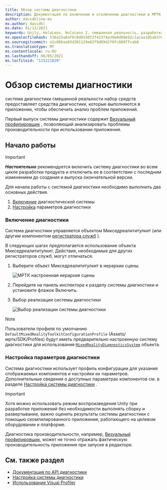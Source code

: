 ```yaml
---
title: Обзор системы диагностики
description: Документация по включению и отключению диагностики в МРТК
author: davidkline-ms
ms.author: davidkl
ms.date: 01/12/2021
keywords: Unity, HoloLens, HoloLens 2, смешанная реальность, разработка, MRTK
ms.openlocfilehash: 536a35a0af0c0d0190f2f423f4a39e0d89e92c1acaa105ab37e8cf7fdc37cbf5
ms.sourcegitcommit: a1c086aa83d381129e62f9d8942f0fc889ffcab0
ms.translationtype: MT
ms.contentlocale: ru-RU
ms.lasthandoff: 08/05/2021
ms.locfileid: "115221820"
---
```

# <a name="diagnostics-system-overview"></a>Обзор системы диагностики

система диагностики смешанной реальности набор средств предоставляет средства диагностики, которые выполняются в приложении, чтобы обеспечить анализ проблем приложений.

Первый выпуск системы диагностики содержит [Визуальный профилировщик](using-visual-profiler.md) , позволяющий анализировать проблемы производительности при использовании приложения.

## <a name="getting-started"></a>Начало работы

> [!IMPORTANT]
> **_Настоятельно_** рекомендуется включить систему диагностики во всем цикле разработки продукта и отключить ее в соответствии с последним изменением до создания и выпуска окончательной версии.

Для начала работы с системой диагностики необходимо выполнить два основных действия.

1. [Включение](#enable-diagnostics) диагностической системы
2. [Настройка](#configure-diagnostic-options) параметров диагностики

### <a name="enable-diagnostics"></a>Включение диагностики

Система диагностики управляется объектом Микседреалититулкит (или другим компонентом [регистратора служб](xref:Microsoft.MixedReality.Toolkit.IMixedRealityServiceRegistrar) ).

В следующих шагах предполагается использование объекта Микседреалититулкит. Действия, необходимые для других регистраторов служб, могут отличаться.

1. Выберите объект Микседреалититулкит в иерархии сцены.

    ![МРТК настроенная иерархия сцены](../images/MRTK_ConfiguredHierarchy.png)

1. Перейдите на панель инспектора к разделу системы диагностики и установите флажок Включить.
1. Выбор реализации системы диагностики

    ![Выбор реализации системы диагностики](../images/diagnostics/DiagnosticsSelectSystemType.png)

> [!NOTE]
> Пользователи профиля по умолчанию `DefaultMixedRealityToolkitConfigurationProfile` (Assets/мртк/SDK/Profiles) будут иметь предварительно настроенную систему диагностики для использования [`MixedRealityDiagnosticsSystem`](xref:Microsoft.MixedReality.Toolkit.Diagnostics.MixedRealityDiagnosticsSystem) объекта.

### <a name="configure-diagnostic-options"></a>Настройка параметров диагностики

Система диагностики использует профиль конфигурации для указания отображаемых компонентов и настройки их параметров. Дополнительные сведения о доступных параметрах компонентов см. в разделе [Настройка системы диагностики](configuring-diagnostics.md) .

> [!IMPORTANT]
> Хотя можно использовать режим воспроизведения Unity при разработке приложений без необходимости выполнять сборку и развертывание, важно оценить результаты системы диагностики с помощью скомпилированного приложения, работающего на целевом оборудовании и платформе.
>
> Диагностика производительности, например, [Визуальный профилировщик](using-visual-profiler.md), может не точно отражать фактическую производительность приложения при запуске в редакторе.

## <a name="see-also"></a>См. также раздел

- [Документация по API диагностики](xref:Microsoft.MixedReality.Toolkit.Diagnostics)
- [Настройка системы диагностики](configuring-diagnostics.md)
- [Использование Visual Profiler](using-visual-profiler.md)
